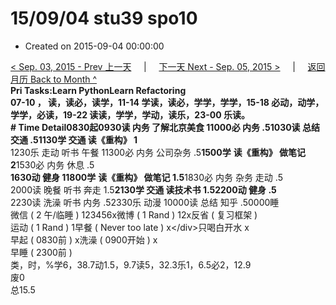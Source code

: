 # 15/09/04 stu39 spo10

* Created on 2015-09-04 00:00:00

[&lt; Sep. 03, 2015 - Prev 上一天](d03.md)     \|     [下一天 Next - Sep. 05, 2015 &gt;](d05.md)     \|     [返回月历 Back to Month ^](index.md)   
**Pri Tasks:**Learn PythonLearn Refactoring  
07-10 ， 读，读必，读学，11-14 学读，读必，学学，学学，15-18 必动，动学，学学，必读，19-22 读读，学学，学动，读乐，23-00 乐读。  
**\# Time Detail**0830起0930读 内务 了解北京美食 11000必 内务 .51030读 总结 交通 .5**1130学 交通 读《重构》 1**  
1230乐 走动 听书 午餐 11300必 内务 公司杂务 .5**1500学** **读《重构》 做笔记 2**1530必 内务 休息 .5  
**1630动 健身 11800学** **读《重构》 做笔记 1.5**1830必 内务 杂务 走动 .5  
2000读 晚餐 听书 奔走 1.5**2130学 交通 读技术书 1.52200动 健身 .5**  
2230读 洗澡 听书 内务 .52330乐 动漫 10000读 总结 知乎 .50000睡  
微信 \( 2 午/临睡 \) 123456x微博 \( 1 Rand \) 12x反省 \( 复习框架 \)  
运动 \( 1 Rand \) 1早餐 \( Never too late \) x&lt;/div&gt;只喝白开水 x  
早起 \( 0830前 \) x洗澡 \( 0900开始 \) x  
早睡 \( 2300前 \)  
类，时，%学6，38.7动1.5，9.7读5，32.3乐1，6.5必2，12.9  
废0  
总15.5

